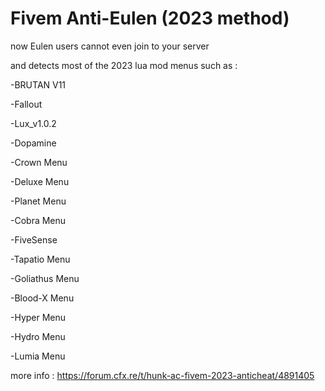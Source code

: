 # Fivem Anti-Eulen (2023 method)

now Eulen users cannot even join to your server

and detects most of the 2023 lua mod menus such as :

-BRUTAN V11

-Fallout

-Lux_v1.0.2

-Dopamine

-Crown Menu

-Deluxe Menu

-Planet Menu

-Cobra Menu

-FiveSense

-Tapatio Menu

-Goliathus Menu

-Blood-X Menu

-Hyper Menu

-Hydro Menu

-Lumia Menu


more info :
https://forum.cfx.re/t/hunk-ac-fivem-2023-anticheat/4891405
